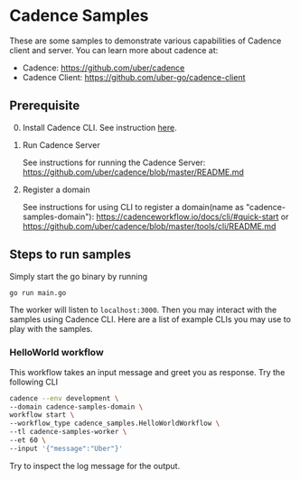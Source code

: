 # Cadence Samples
These are some samples to demonstrate various capabilities of Cadence client and server.  You can learn more about cadence at:
* Cadence: https://github.com/uber/cadence
* Cadence Client: https://github.com/uber-go/cadence-client

## Prerequisite
0. Install Cadence CLI. See instruction [here](https://cadenceworkflow.io/docs/cli/).
1. Run Cadence Server

    See instructions for running the Cadence Server: https://github.com/uber/cadence/blob/master/README.md
2. Register a domain 

    See instructions for using CLI to register a domain(name as "cadence-samples-domain"): https://cadenceworkflow.io/docs/cli/#quick-start or https://github.com/uber/cadence/blob/master/tools/cli/README.md



## Steps to run samples
Simply start the go binary by running
```bash
go run main.go
```
The worker will listen to `localhost:3000`. Then you may interact with the samples using Cadence CLI.
Here are a list of example CLIs you may use to play with the samples.

### HelloWorld workflow
This workflow takes an input message and greet you as response. Try the following CLI
```bash
cadence --env development \
--domain cadence-samples-domain \
workflow start \
--workflow_type cadence_samples.HelloWorldWorkflow \
--tl cadence-samples-worker \
--et 60 \
--input '{"message":"Uber"}'
```
Try to inspect the log message for the output.